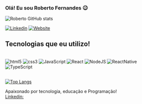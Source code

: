 
### Olá! Eu sou Roberto Fernandes 😉


![Roberto GitHub stats](https://github-readme-stats.vercel.app/api?username=Robertofernandesrecdev&show_icons=true&theme=merko)

[![Linkedin](https://img.shields.io/badge/LinkedIn-0077B5?style=for-the-badge&logo=linkedin&logoColor=white)](https://www.linkedin.com/in/roberto-fernandes-04347318b)
[![Website](https://img.shields.io/badge/website-000000?style=for-the-badge&logo=About.me&logoColor=white)](https://robertofernandesrecdev.github.io/page-home/)



## Tecnologias que eu utilizo!

<div style="display:inline_block"> <br/>
  <img align="center" alt="html5" src="https://img.shields.io/badge/HTML5-E34F26?style=for-the-badge&logo=html5&logoColor=white"/>
  <img align="center" alt="css3" src="https://img.shields.io/badge/CSS3-1572B6?style=for-the-badge&logo=css3&logoColor=white"/>
  <img align="center" alt="JavaScript" src="https://img.shields.io/badge/JavaScript-F7DF1E?style=for-the-badge&logo=javascript&logoColor=black"/>
  <img align="center" alt="React" src="https://img.shields.io/badge/React-20232A?style=for-the-badge&logo=react&logoColor=61DAFB"/>
  <img align="center" alt="NodeJS" src="https://img.shields.io/badge/Node.js-43853D?style=for-the-badge&logo=node.js&logoColor=white"/>
  <img align="center" alt="ReactNative" src="https://img.shields.io/badge/React_Native-20232A?style=for-the-badge&logo=react&logoColor=61DAFB"/>
  <img align="center" alt="TypeScript" src="https://img.shields.io/badge/TypeScript-007ACC?style=for-the-badge&logo=typescript&logoColor=white"/>

</div> <br/>

[![Top Langs](https://github-readme-stats.vercel.app/api/top-langs/?username=Robertofernandesrecdev&layout=compact)](https://github.com/anuraghazra/github-readme-stats)


Apaixonado por tecnologia, educação e Programação! <br/>
[Linkedin:](https://www.linkedin.com/in/roberto-fernandes-04347318b)
